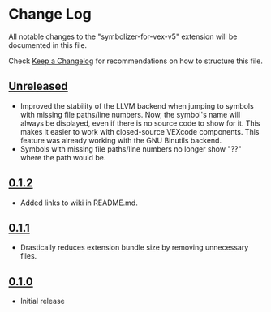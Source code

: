 # Change Log

All notable changes to the "symbolizer-for-vex-v5" extension will be documented in this file.

Check [Keep a Changelog](http://keepachangelog.com/) for recommendations on how to structure this file.

## [Unreleased]

- Improved the stability of the LLVM backend when jumping to symbols with missing file paths/line numbers.
  Now, the symbol's name will always be displayed, even if there is no source code to show for it. This makes
  it easier to work with closed-source VEXcode components. This feature was already working with the GNU Binutils
  backend.
- Symbols with missing file paths/line numbers no longer show "??" where the path would be.

## [0.1.2]

- Added links to wiki in README.md.

## [0.1.1]

- Drastically reduces extension bundle size by removing unnecessary files.

## [0.1.0]

- Initial release

[Unreleased]: https://github.com/vexide/symbolizer-for-vex-v5/compare/v0.1.2...main
[0.1.2]: https://github.com/doinkythederp/symbolizer-for-vex-v5/compare/v0.1.1...v0.1.2
[0.1.1]: https://github.com/doinkythederp/symbolizer-for-vex-v5/compare/v0.1.0...v0.1.1
[0.1.0]: https://github.com/doinkythederp/symbolizer-for-vex-v5/commits/v0.1.0
